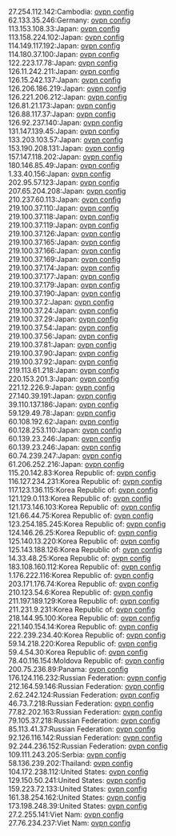 27.254.112.142:Cambodia: [ovpn config](vpn/27_254_112_142.ovpn)  
62.133.35.246:Germany: [ovpn config](vpn/62_133_35_246.ovpn)  
113.153.108.33:Japan: [ovpn config](vpn/113_153_108_33.ovpn)  
113.158.224.102:Japan: [ovpn config](vpn/113_158_224_102.ovpn)  
114.149.117.192:Japan: [ovpn config](vpn/114_149_117_192.ovpn)  
114.180.37.100:Japan: [ovpn config](vpn/114_180_37_100.ovpn)  
122.223.17.78:Japan: [ovpn config](vpn/122_223_17_78.ovpn)  
126.11.242.211:Japan: [ovpn config](vpn/126_11_242_211.ovpn)  
126.15.242.137:Japan: [ovpn config](vpn/126_15_242_137.ovpn)  
126.206.186.219:Japan: [ovpn config](vpn/126_206_186_219.ovpn)  
126.221.206.212:Japan: [ovpn config](vpn/126_221_206_212.ovpn)  
126.81.21.173:Japan: [ovpn config](vpn/126_81_21_173.ovpn)  
126.88.117.37:Japan: [ovpn config](vpn/126_88_117_37.ovpn)  
126.92.237.140:Japan: [ovpn config](vpn/126_92_237_140.ovpn)  
131.147.139.45:Japan: [ovpn config](vpn/131_147_139_45.ovpn)  
133.203.103.57:Japan: [ovpn config](vpn/133_203_103_57.ovpn)  
153.190.208.131:Japan: [ovpn config](vpn/153_190_208_131.ovpn)  
157.147.118.202:Japan: [ovpn config](vpn/157_147_118_202.ovpn)  
180.146.85.49:Japan: [ovpn config](vpn/180_146_85_49.ovpn)  
1.33.40.156:Japan: [ovpn config](vpn/1_33_40_156.ovpn)  
202.95.57.123:Japan: [ovpn config](vpn/202_95_57_123.ovpn)  
207.65.204.208:Japan: [ovpn config](vpn/207_65_204_208.ovpn)  
210.237.60.113:Japan: [ovpn config](vpn/210_237_60_113.ovpn)  
219.100.37.110:Japan: [ovpn config](vpn/219_100_37_110.ovpn)  
219.100.37.118:Japan: [ovpn config](vpn/219_100_37_118.ovpn)  
219.100.37.119:Japan: [ovpn config](vpn/219_100_37_119.ovpn)  
219.100.37.126:Japan: [ovpn config](vpn/219_100_37_126.ovpn)  
219.100.37.165:Japan: [ovpn config](vpn/219_100_37_165.ovpn)  
219.100.37.166:Japan: [ovpn config](vpn/219_100_37_166.ovpn)  
219.100.37.169:Japan: [ovpn config](vpn/219_100_37_169.ovpn)  
219.100.37.174:Japan: [ovpn config](vpn/219_100_37_174.ovpn)  
219.100.37.177:Japan: [ovpn config](vpn/219_100_37_177.ovpn)  
219.100.37.179:Japan: [ovpn config](vpn/219_100_37_179.ovpn)  
219.100.37.190:Japan: [ovpn config](vpn/219_100_37_190.ovpn)  
219.100.37.2:Japan: [ovpn config](vpn/219_100_37_2.ovpn)  
219.100.37.24:Japan: [ovpn config](vpn/219_100_37_24.ovpn)  
219.100.37.29:Japan: [ovpn config](vpn/219_100_37_29.ovpn)  
219.100.37.54:Japan: [ovpn config](vpn/219_100_37_54.ovpn)  
219.100.37.56:Japan: [ovpn config](vpn/219_100_37_56.ovpn)  
219.100.37.81:Japan: [ovpn config](vpn/219_100_37_81.ovpn)  
219.100.37.90:Japan: [ovpn config](vpn/219_100_37_90.ovpn)  
219.100.37.92:Japan: [ovpn config](vpn/219_100_37_92.ovpn)  
219.113.61.218:Japan: [ovpn config](vpn/219_113_61_218.ovpn)  
220.153.201.3:Japan: [ovpn config](vpn/220_153_201_3.ovpn)  
221.12.226.9:Japan: [ovpn config](vpn/221_12_226_9.ovpn)  
27.140.39.191:Japan: [ovpn config](vpn/27_140_39_191.ovpn)  
39.110.137.186:Japan: [ovpn config](vpn/39_110_137_186.ovpn)  
59.129.49.78:Japan: [ovpn config](vpn/59_129_49_78.ovpn)  
60.108.192.62:Japan: [ovpn config](vpn/60_108_192_62.ovpn)  
60.128.253.110:Japan: [ovpn config](vpn/60_128_253_110.ovpn)  
60.139.23.246:Japan: [ovpn config](vpn/60_139_23_246.ovpn)  
60.139.23.246:Japan: [ovpn config](vpn/60_139_23_246.ovpn)  
60.74.239.247:Japan: [ovpn config](vpn/60_74_239_247.ovpn)  
61.206.252.216:Japan: [ovpn config](vpn/61_206_252_216.ovpn)  
115.20.142.83:Korea Republic of: [ovpn config](vpn/115_20_142_83.ovpn)  
116.127.234.231:Korea Republic of: [ovpn config](vpn/116_127_234_231.ovpn)  
117.123.136.115:Korea Republic of: [ovpn config](vpn/117_123_136_115.ovpn)  
121.129.0.113:Korea Republic of: [ovpn config](vpn/121_129_0_113.ovpn)  
121.173.146.103:Korea Republic of: [ovpn config](vpn/121_173_146_103.ovpn)  
121.66.44.75:Korea Republic of: [ovpn config](vpn/121_66_44_75.ovpn)  
123.254.185.245:Korea Republic of: [ovpn config](vpn/123_254_185_245.ovpn)  
124.146.26.25:Korea Republic of: [ovpn config](vpn/124_146_26_25.ovpn)  
125.140.13.220:Korea Republic of: [ovpn config](vpn/125_140_13_220.ovpn)  
125.143.188.126:Korea Republic of: [ovpn config](vpn/125_143_188_126.ovpn)  
14.33.48.25:Korea Republic of: [ovpn config](vpn/14_33_48_25.ovpn)  
183.108.160.112:Korea Republic of: [ovpn config](vpn/183_108_160_112.ovpn)  
1.176.222.116:Korea Republic of: [ovpn config](vpn/1_176_222_116.ovpn)  
203.171.176.74:Korea Republic of: [ovpn config](vpn/203_171_176_74.ovpn)  
210.123.54.6:Korea Republic of: [ovpn config](vpn/210_123_54_6.ovpn)  
211.197.189.129:Korea Republic of: [ovpn config](vpn/211_197_189_129.ovpn)  
211.231.9.231:Korea Republic of: [ovpn config](vpn/211_231_9_231.ovpn)  
218.144.95.100:Korea Republic of: [ovpn config](vpn/218_144_95_100.ovpn)  
221.140.154.14:Korea Republic of: [ovpn config](vpn/221_140_154_14.ovpn)  
222.239.234.40:Korea Republic of: [ovpn config](vpn/222_239_234_40.ovpn)  
59.14.218.220:Korea Republic of: [ovpn config](vpn/59_14_218_220.ovpn)  
59.4.54.30:Korea Republic of: [ovpn config](vpn/59_4_54_30.ovpn)  
78.40.116.154:Moldova Republic of: [ovpn config](vpn/78_40_116_154.ovpn)  
200.75.236.89:Panama: [ovpn config](vpn/200_75_236_89.ovpn)  
176.124.116.232:Russian Federation: [ovpn config](vpn/176_124_116_232.ovpn)  
212.164.59.146:Russian Federation: [ovpn config](vpn/212_164_59_146.ovpn)  
2.62.242.124:Russian Federation: [ovpn config](vpn/2_62_242_124.ovpn)  
46.73.7.218:Russian Federation: [ovpn config](vpn/46_73_7_218.ovpn)  
77.82.202.163:Russian Federation: [ovpn config](vpn/77_82_202_163.ovpn)  
79.105.37.218:Russian Federation: [ovpn config](vpn/79_105_37_218.ovpn)  
85.113.41.37:Russian Federation: [ovpn config](vpn/85_113_41_37.ovpn)  
92.126.116.142:Russian Federation: [ovpn config](vpn/92_126_116_142.ovpn)  
92.244.236.152:Russian Federation: [ovpn config](vpn/92_244_236_152.ovpn)  
109.111.243.205:Serbia: [ovpn config](vpn/109_111_243_205.ovpn)  
58.136.239.202:Thailand: [ovpn config](vpn/58_136_239_202.ovpn)  
104.172.238.112:United States: [ovpn config](vpn/104_172_238_112.ovpn)  
129.150.50.241:United States: [ovpn config](vpn/129_150_50_241.ovpn)  
159.223.72.133:United States: [ovpn config](vpn/159_223_72_133.ovpn)  
161.38.254.162:United States: [ovpn config](vpn/161_38_254_162.ovpn)  
173.198.248.39:United States: [ovpn config](vpn/173_198_248_39.ovpn)  
27.2.255.141:Viet Nam: [ovpn config](vpn/27_2_255_141.ovpn)  
27.76.234.237:Viet Nam: [ovpn config](vpn/27_76_234_237.ovpn)  
